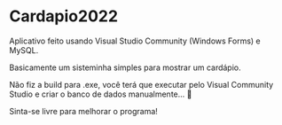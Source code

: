 # Cardapio2022

Aplicativo feito usando Visual Studio Community (Windows Forms) e MySQL. 

Basicamente um sisteminha simples para mostrar um cardápio.

Não fiz a build para .exe, você terá que executar pelo Visual Community Studio e criar o banco de dados manualmente... 🎃

Sinta-se livre para melhorar o programa!
